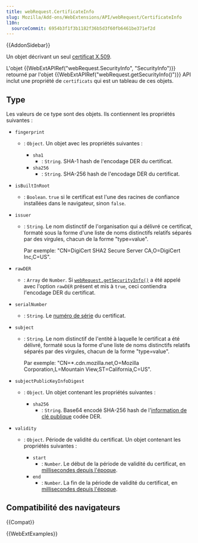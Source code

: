 ```yaml
---
title: webRequest.CertificateInfo
slug: Mozilla/Add-ons/WebExtensions/API/webRequest/CertificateInfo
l10n:
  sourceCommit: 6954b3f1f3b1182f36b5d3f60fb6461be371ef2d
---
```


{{AddonSidebar}}

Un objet décrivant un seul [certificat X.509](https://tools.ietf.org/html/rfc5280).

L'objet {{WebExtAPIRef("webRequest.SecurityInfo", "SecurityInfo")}} retourné par l'objet {{WebExtAPIRef("webRequest.getSecurityInfo()")}} API inclut une propriété de `certificats` qui est un tableau de ces objets.

## Type

Les valeurs de ce type sont des objets. Ils contiennent les propriétés suivantes :

- `fingerprint`

  - : `Object`. Un objet avec les propriétés suivantes :

    - `sha1`
      - : `String`. SHA-1 hash de l'encodage DER du certificat.
    - `sha256`
      - : `String`. SHA-256 hash de l'encodage DER du certificat.

- `isBuiltInRoot`
  - : `Boolean`. `true` si le certificat est l'une des racines de confiance installées dans le navigateur, sinon `false`.
- `issuer`

  - : `String`. Le nom distinctif de l'organisation qui a délivré ce certificat, formaté sous la forme d'une liste de noms distinctifs relatifs séparés par des virgules, chacun de la forme "type=value".

    Par exemple: "CN=DigiCert SHA2 Secure Server CA,O=DigiCert Inc,C=US".

- `rawDER`
  - : `Array` de `Number`. Si [`webRequest.getSecurityInfo()`](/fr/docs/Mozilla/Add-ons/WebExtensions/API/webRequest/getSecurityInfo) a été appelé avec l'option `rawDER` présent et mis à `true`, ceci contiendra l'encodage DER du certificat.
- `serialNumber`
  - : `String`. Le [numéro de série](https://tools.ietf.org/html/rfc5280#section-4.1.2.2) du certificat.
- `subject`

  - : `String`. Le nom distinctif de l'entité à laquelle le certificat a été délivré, formaté sous la forme d'une liste de noms distinctifs relatifs séparés par des virgules, chacun de la forme "type=value".

    Par exemple: "CN=\*.cdn.mozilla.net,O=Mozilla Corporation,L=Mountain View,ST=California,C=US".

- `subjectPublicKeyInfoDigest`

  - : `Object`. Un objet contenant les propriétés suivantes :

    - `sha256`
      - : `String`. Base64 encodé SHA-256 hash de l'[information de clé publique](https://tools.ietf.org/html/rfc5280#section-4.1.2.7) codée DER.

- `validity`

  - : `Object`. Période de validité du certificat. Un objet contenant les propriétés suivantes :

    - `start`
      - : `Number`. Le début de la période de validité du certificat, en [millisecondes depuis l'époque](https://en.wikipedia.org/wiki/Unix_time).
    - `end`
      - : `Number`. La fin de la période de validité du certificat, en [millisecondes depuis l'époque](https://en.wikipedia.org/wiki/Unix_time).

## Compatibilité des navigateurs

{{Compat}}

{{WebExtExamples}}
